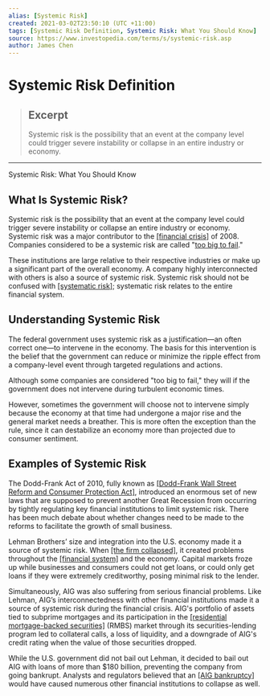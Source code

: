 ```yaml
---
alias: [Systemic Risk]
created: 2021-03-02T23:50:10 (UTC +11:00)
tags: [Systemic Risk Definition, Systemic Risk: What You Should Know]
source: https://www.investopedia.com/terms/s/systemic-risk.asp
author: James Chen
---
```


# Systemic Risk Definition

> ## Excerpt
> Systemic risk is the possibility that an event at the company level could trigger severe instability or collapse in an entire industry or economy.

---

Systemic Risk: What You Should Know
## What Is Systemic Risk?

Systemic risk is the possibility that an event at the company level could trigger severe instability or collapse an entire industry or economy. Systemic risk was a major contributor to the [[financial crisis]](https://www.investopedia.com/terms/f/financial-crisis.asp) of 2008. Companies considered to be a systemic risk are called "[too big to fail](https://www.investopedia.com/terms/t/too-big-to-fail.asp)."

These institutions are large relative to their respective industries or make up a significant part of the overall economy. A company highly interconnected with others is also a source of systemic risk. Systemic risk should not be confused with [[systematic risk]](https://www.investopedia.com/terms/s/systematicrisk.asp); systematic risk relates to the entire financial system.

## Understanding Systemic Risk

The federal government uses systemic risk as a justification—an often correct one—to intervene in the economy. The basis for this intervention is the belief that the government can reduce or minimize the ripple effect from a company-level event through targeted regulations and actions.

Although some companies are considered "too big to fail," they will if the government does not intervene during turbulent economic times.

However, sometimes the government will choose not to intervene simply because the economy at that time had undergone a major rise and the general market needs a breather. This is more often the exception than the rule, since it can destabilize an economy more than projected due to consumer sentiment.

## Examples of Systemic Risk

The Dodd-Frank Act of 2010, fully known as [[Dodd-Frank Wall Street Reform and Consumer Protection Act]](https://www.investopedia.com/terms/d/dodd-frank-financial-regulatory-reform-bill.asp), introduced an enormous set of new laws that are supposed to prevent another Great Recession from occurring by tightly regulating key financial institutions to limit systemic risk. There has been much debate about whether changes need to be made to the reforms to facilitate the growth of small business.

Lehman Brothers’ size and integration into the U.S. economy made it a source of systemic risk. When [[the firm collapsed]](https://www.investopedia.com/articles/economics/09/lehman-brothers-collapse.asp), it created problems throughout the [[financial system]](https://www.investopedia.com/terms/f/financial-system.asp) and the economy. Capital markets froze up while businesses and consumers could not get loans, or could only get loans if they were extremely creditworthy, posing minimal risk to the lender.

Simultaneously, AIG was also suffering from serious financial problems. Like Lehman, AIG’s interconnectedness with other financial institutions made it a source of systemic risk during the financial crisis. AIG's portfolio of assets tied to subprime mortgages and its participation in the [[residential mortgage-backed securities]](https://www.investopedia.com/terms/r/rmbs.asp) (RMBS) market through its securities-lending program led to collateral calls, a loss of liquidity, and a downgrade of AIG's credit rating when the value of those securities dropped.

While the U.S. government did not bail out Lehman, it decided to bail out AIG with loans of more than $180 billion, preventing the company from going bankrupt. Analysts and regulators believed that an [[AIG bankruptcy]](https://www.investopedia.com/articles/economics/09/american-investment-group-aig-bailout.asp) would have caused numerous other financial institutions to collapse as well.
